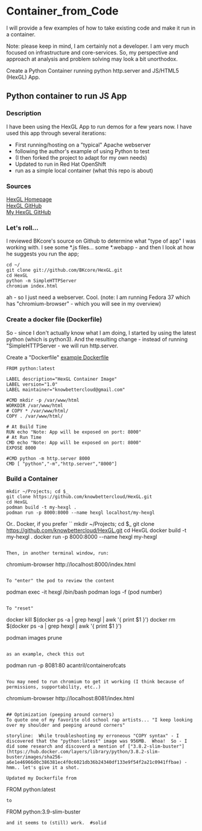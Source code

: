 # Container_from_Code

I will provide a few examples of how to take existing code and make it run in a container.

Note: please keep in mind, I am certainly not a developer.  I am very much focused on infrastructure and core-services.  So, my perspective and approach at analysis and problem solving may look a bit unorthodox.  


Create a Python Container running python http.server and JS/HTML5 (HexGL) App.

## Python container to run JS App

### Description
I have been using the HexGL App to run demos for a few years now.  I have used this app through several iterations:

* First running/hosting on a "typical" Apache webserver
* following the author's example of using Python to test  
* (I then forked the project to adapt for my own needs)
* Updated to run in Red Hat OpenShift
* run as a simple local container (what this repo is about)

### Sources
[HexGL Homepage](https://hexgl.bkcore.com/)  
[HexGL GitHub](https://github.com/BKcore/HexGL)  
[My HexGL GitHub](https://github.com/KnowBetterCloud/HexGL)  

### Let's roll...
I reviewed BKcore's source on Github to determine what "type of app" I was working with.  I see some *.js files... some *.webapp - and then I look at how he suggests you run the app;

```
cd ~/
git clone git://github.com/BKcore/HexGL.git
cd HexGL
python -m SimpleHTTPServer
chromium index.html
```
ah - so I just need a webserver.  Cool.  (note:  I am running Fedora 37 which has "chromium-browser" - which you will see in my overview)

### Create a docker file (Dockerfile)
So - since I don't actually know what I am doing, I started by using the latest python (which is python3).  And the resulting change - instead of running "SimpleHTTPServer - we will run http.server.

Create a "Dockerfile" [example Dockerfile](https://raw.githubusercontent.com/KnowBetterCloud/HexGL/main/Dockerfile)
```
FROM python:latest

LABEL description="HexGL Container Image"
LABEL version="1.0"
LABEL maintainer="knowbettercloud@gmail.com"

#CMD mkdir -p /var/www/html
WORKDIR /var/www/html
# COPY * /var/www/html/
COPY . /var/www/html/

# At Build Time
RUN echo "Note: App will be exposed on port: 8000"
# At Run Time
CMD echo "Note: App will be exposed on port: 8000"
EXPOSE 8000

#CMD python -m http.server 8000
CMD [ "python","-m","http.server","8000"]
```

### Build a Container

```
mkdir ~/Projects; cd $_
git clone https://github.com/knowbettercloud/HexGL.git
cd HexGL
podman build -t my-hexgl .
podman run -p 8000:8000 --name hexgl localhost/my-hexgl
```
Or.. Docker, if you prefer
``
mkdir ~/Projects; cd $_
git clone https://github.com/knowbettercloud/HexGL.git
cd HexGL
docker build -t my-hexgl .
docker run -p 8000:8000 --name hexgl my-hexgl
```

Then, in another terminal window, run:
```
chromium-browser http://localhost:8000/index.html
```

To "enter" the pod to review the content
```
podman exec -it hexgl /bin/bash
podman logs -f (pod number)
```

To "reset"
```
docker kill $(docker ps -a | grep hexgl | awk '{ print $1 }')
docker rm $(docker ps -a | grep hexgl | awk '{ print $1 }')

podman images prune
```

as an example, check this out
```
podman run -p 8081:80 acantril/containerofcats
```

You may need to run chromium to get it working (I think because of permissions, supportability, etc..)
```
chromium-browser http://localhost:8081/index.html
```

## Optimization (peeping around corners)
To quote one of my favorite old school rap artists... "I keep looking over my shoulder and peeping around corners"  

storyline:  While troubleshooting my erroneous "COPY syntax" - I discovered that the "python:latest" image was 956MB.  Whoa!  So - I did some research and discoverd a mention of ["3.8.2-slim-buster"](https://hub.docker.com/layers/library/python/3.8.2-slim-buster/images/sha256-a6e1e46966d0c386381ec4f0c6021db36b24340df133e9f54f2a21c0941ffbae) - hmm.. let's give it a shot.

Updated my Dockerfile from 
```
FROM python:latest
```
to
```
FROM python:3.9-slim-buster
```
and it seems to (still) work.  #solid

